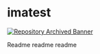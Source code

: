 # imatest

[![Repository Archived Banner][repoarchivedlogo]][repoarchivedpage]

[repoarchivedlogo]: https://hyandell.github.io/imatest/RepositoryArchived.png
[repoarchivedpage]: https://hyandell.github.io/imatest/index.html

Readme readme readme
